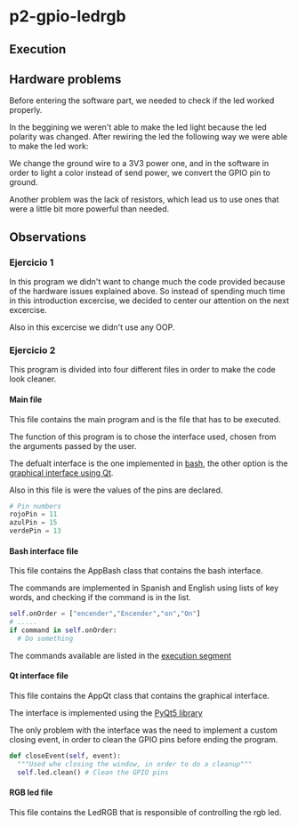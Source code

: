 # p2-gpio-ledrgb
## Execution

## Hardware problems
Before entering the software part, we needed to check if the led worked properly. 

In the beggining we weren't able to make the led light because the led polarity was changed. After rewiring the led the following way we were able to make the led work:

We change the ground wire to a 3V3 power one, and in the software in order to light a color instead of send power, we convert the GPIO pin to ground.

Another problem was the lack of resistors, which lead us to use ones that were a little bit more powerful than needed.

## Observations

### Ejercicio 1
In this program we didn't want to change much the code provided because of the hardware issues explained above. So instead of spending much time in this introduction excercise, we decided to center our attention on the next excercise.

Also in this excercise we didn't use any OOP.

### Ejercicio 2
This program is divided into four different files in order to make the code look cleaner.
#### Main file
This file contains the main program and is the file that has to be executed.

The function of this program is to chose the interface used, chosen from the arguments passed by the user.

The defualt interface is the one implemented in [bash](#bash-interface-file), the other option is the [graphical interface using Qt](#bash-interface-file).

Also in this file is were the values of the pins are declared.
```python
# Pin numbers
rojoPin = 11
azulPin = 15
verdePin = 13
```

#### Bash interface file
This file contains the AppBash class that contains the bash interface.

The commands are implemented in Spanish and English using lists of key words, and checking if the command is in the list.
```python
self.onOrder = ["encender","Encender","on","On"]
# .....
if command in self.onOrder:
  # Do something
```

The commands available are listed in the [execution segment](#execution)

#### Qt interface file
This file contains the AppQt class that contains the graphical interface.

The interface is implemented using the [PyQt5 library](https://pypi.org/project/PyQt5/)

The only problem with the interface was the need to implement a custom closing event, in order to clean the GPIO pins before ending the program.
```python
def closeEvent(self, event):
  """Used whe closing the window, in order to do a cleanup"""
  self.led.clean() # Clean the GPIO pins
```

#### RGB led file
This file contains the LedRGB that is responsible of controlling the rgb led.
